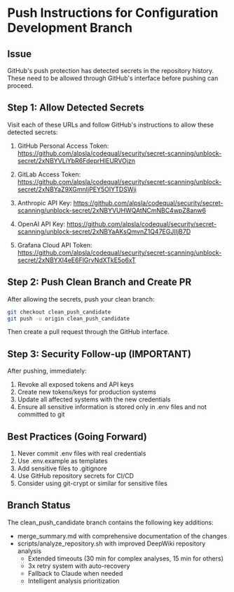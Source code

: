 # Push Instructions for Configuration Development Branch

## Issue
GitHub's push protection has detected secrets in the repository history. These need to be allowed through GitHub's interface before pushing can proceed.

## Step 1: Allow Detected Secrets
Visit each of these URLs and follow GitHub's instructions to allow these detected secrets:

1. GitHub Personal Access Token:
   https://github.com/alpsla/codequal/security/secret-scanning/unblock-secret/2xNBYVLiYbR6FdeprHIEURVOjzn

2. GitLab Access Token:
   https://github.com/alpsla/codequal/security/secret-scanning/unblock-secret/2xNBYaZ9XGmnIjPEY5OIYTDSWji

3. Anthropic API Key:
   https://github.com/alpsla/codequal/security/secret-scanning/unblock-secret/2xNBYVUHWQAtNCmNBC4wpZ8anw6

4. OpenAI API Key:
   https://github.com/alpsla/codequal/security/secret-scanning/unblock-secret/2xNBYaAKsQmvnZ1Q47EGJIIjB7D

5. Grafana Cloud API Token:
   https://github.com/alpsla/codequal/security/secret-scanning/unblock-secret/2xNBYXI4eE6FlGrvNdXTkE5o6xT

## Step 2: Push Clean Branch and Create PR
After allowing the secrets, push your clean branch:

```bash
git checkout clean_push_candidate
git push -u origin clean_push_candidate
```

Then create a pull request through the GitHub interface.

## Step 3: Security Follow-up (IMPORTANT)
After pushing, immediately:

1. Revoke all exposed tokens and API keys
2. Create new tokens/keys for production systems
3. Update all affected systems with the new credentials
4. Ensure all sensitive information is stored only in .env files and not committed to git

## Best Practices (Going Forward)
1. Never commit .env files with real credentials
2. Use .env.example as templates
3. Add sensitive files to .gitignore
4. Use GitHub repository secrets for CI/CD
5. Consider using git-crypt or similar for sensitive files

## Branch Status
The clean_push_candidate branch contains the following key additions:
- merge_summary.md with comprehensive documentation of the changes
- scripts/analyze_repository.sh with improved DeepWiki repository analysis
  - Extended timeouts (30 min for complex analyses, 15 min for others)
  - 3x retry system with auto-recovery
  - Fallback to Claude when needed
  - Intelligent analysis prioritization